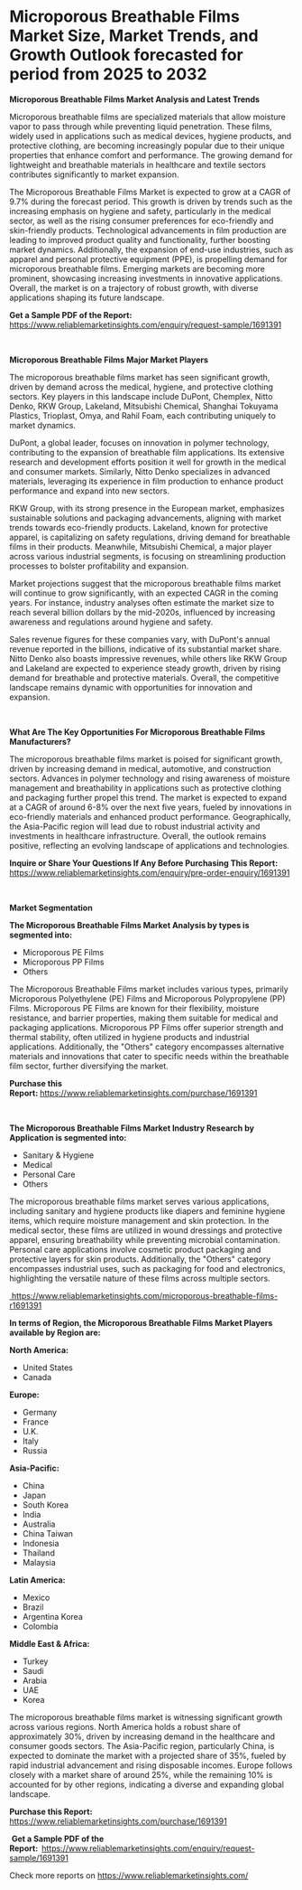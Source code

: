 <p><h1>Microporous Breathable Films Market Size, Market Trends, and Growth Outlook forecasted for period from 2025 to 2032</h1></p><p><strong>Microporous Breathable Films Market Analysis and Latest Trends</strong></p>
<p><p>Microporous breathable films are specialized materials that allow moisture vapor to pass through while preventing liquid penetration. These films, widely used in applications such as medical devices, hygiene products, and protective clothing, are becoming increasingly popular due to their unique properties that enhance comfort and performance. The growing demand for lightweight and breathable materials in healthcare and textile sectors contributes significantly to market expansion.</p><p>The Microporous Breathable Films Market is expected to grow at a CAGR of 9.7% during the forecast period. This growth is driven by trends such as the increasing emphasis on hygiene and safety, particularly in the medical sector, as well as the rising consumer preferences for eco-friendly and skin-friendly products. Technological advancements in film production are leading to improved product quality and functionality, further boosting market dynamics. Additionally, the expansion of end-use industries, such as apparel and personal protective equipment (PPE), is propelling demand for microporous breathable films. Emerging markets are becoming more prominent, showcasing increasing investments in innovative applications. Overall, the market is on a trajectory of robust growth, with diverse applications shaping its future landscape.</p></p>
<p><strong>Get a Sample PDF of the Report:&nbsp;</strong> <a href="https://www.reliablemarketinsights.com/enquiry/request-sample/1691391?utm_campaign=3584&utm_medium=2&utm_source=Github&utm_content=ia&utm_term=27032025&utm_id=microporous-breathable-films">https://www.reliablemarketinsights.com/enquiry/request-sample/1691391</a></p>
<p>&nbsp;</p>
<p><strong>Microporous Breathable Films Major Market Players</strong></p>
<p><p>The microporous breathable films market has seen significant growth, driven by demand across the medical, hygiene, and protective clothing sectors. Key players in this landscape include DuPont, Chemplex, Nitto Denko, RKW Group, Lakeland, Mitsubishi Chemical, Shanghai Tokuyama Plastics, Trioplast, Omya, and Rahil Foam, each contributing uniquely to market dynamics.</p><p>DuPont, a global leader, focuses on innovation in polymer technology, contributing to the expansion of breathable film applications. Its extensive research and development efforts position it well for growth in the medical and consumer markets. Similarly, Nitto Denko specializes in advanced materials, leveraging its experience in film production to enhance product performance and expand into new sectors.</p><p>RKW Group, with its strong presence in the European market, emphasizes sustainable solutions and packaging advancements, aligning with market trends towards eco-friendly products. Lakeland, known for protective apparel, is capitalizing on safety regulations, driving demand for breathable films in their products. Meanwhile, Mitsubishi Chemical, a major player across various industrial segments, is focusing on streamlining production processes to bolster profitability and expansion.</p><p>Market projections suggest that the microporous breathable films market will continue to grow significantly, with an expected CAGR in the coming years. For instance, industry analyses often estimate the market size to reach several billion dollars by the mid-2020s, influenced by increasing awareness and regulations around hygiene and safety.</p><p>Sales revenue figures for these companies vary, with DuPont's annual revenue reported in the billions, indicative of its substantial market share. Nitto Denko also boasts impressive revenues, while others like RKW Group and Lakeland are expected to experience steady growth, driven by rising demand for breathable and protective materials. Overall, the competitive landscape remains dynamic with opportunities for innovation and expansion.</p></p>
<p>&nbsp;</p>
<p><strong>What Are The Key Opportunities For Microporous Breathable Films Manufacturers?</strong></p>
<p><p>The microporous breathable films market is poised for significant growth, driven by increasing demand in medical, automotive, and construction sectors. Advances in polymer technology and rising awareness of moisture management and breathability in applications such as protective clothing and packaging further propel this trend. The market is expected to expand at a CAGR of around 6-8% over the next five years, fueled by innovations in eco-friendly materials and enhanced product performance. Geographically, the Asia-Pacific region will lead due to robust industrial activity and investments in healthcare infrastructure. Overall, the outlook remains positive, reflecting an evolving landscape of applications and technologies.</p></p>
<p><strong>Inquire or Share Your Questions If Any Before Purchasing This Report:</strong> <a href="https://www.reliablemarketinsights.com/enquiry/pre-order-enquiry/1691391?utm_campaign=3584&utm_medium=2&utm_source=Github&utm_content=ia&utm_term=27032025&utm_id=microporous-breathable-films">https://www.reliablemarketinsights.com/enquiry/pre-order-enquiry/1691391</a></p>
<p>&nbsp;</p>
<p><strong>Market Segmentation</strong></p>
<p><strong>The Microporous Breathable Films Market Analysis by types is segmented into:</strong></p>
<p><ul><li>Microporous PE Films</li><li>Microporous PP Films</li><li>Others</li></ul></p>
<p><p>The Microporous Breathable Films market includes various types, primarily Microporous Polyethylene (PE) Films and Microporous Polypropylene (PP) Films. Microporous PE Films are known for their flexibility, moisture resistance, and barrier properties, making them suitable for medical and packaging applications. Microporous PP Films offer superior strength and thermal stability, often utilized in hygiene products and industrial applications. Additionally, the "Others" category encompasses alternative materials and innovations that cater to specific needs within the breathable film sector, further diversifying the market.</p></p>
<p><strong>Purchase this Report:&nbsp;</strong><a href="https://www.reliablemarketinsights.com/purchase/1691391?utm_campaign=3584&utm_medium=2&utm_source=Github&utm_content=ia&utm_term=27032025&utm_id=microporous-breathable-films">https://www.reliablemarketinsights.com/purchase/1691391</a></p>
<p>&nbsp;</p>
<p><strong>The Microporous Breathable Films Market Industry Research by Application is segmented into:</strong></p>
<p><ul><li>Sanitary & Hygiene</li><li>Medical</li><li>Personal Care</li><li>Others</li></ul></p>
<p><p>The microporous breathable films market serves various applications, including sanitary and hygiene products like diapers and feminine hygiene items, which require moisture management and skin protection. In the medical sector, these films are utilized in wound dressings and protective apparel, ensuring breathability while preventing microbial contamination. Personal care applications involve cosmetic product packaging and protective layers for skin products. Additionally, the "Others" category encompasses industrial uses, such as packaging for food and electronics, highlighting the versatile nature of these films across multiple sectors.</p></p>
<p><a href="https://www.reliablemarketinsights.com/microporous-breathable-films-r1691391?utm_campaign=3584&utm_medium=2&utm_source=Github&utm_content=ia&utm_term=27032025&utm_id=microporous-breathable-films">&nbsp;https://www.reliablemarketinsights.com/microporous-breathable-films-r1691391</a></p>
<p><strong>In terms of Region, the Microporous Breathable Films Market Players available by Region are:</strong></p>
<p>
    <p> <strong> North America: </strong>
        <ul>
            <li>United States</li>
            <li>Canada</li>
        </ul>
        </p> 
    <p> <strong> Europe: </strong>
        <ul>
            <li>Germany</li>
            <li>France</li>
            <li>U.K.</li>
            <li>Italy</li>
            <li>Russia</li>
        </ul>
        </p> 
    <p> <strong> Asia-Pacific: </strong>
        <ul>
            <li>China</li>
            <li>Japan</li>
            <li>South Korea</li>
            <li>India</li>
            <li>Australia</li>
            <li>China Taiwan</li>
            <li>Indonesia</li>
            <li>Thailand</li>
            <li>Malaysia</li>
        </ul>
        </p> 
    <p> <strong> Latin America: </strong>
        <ul>
            <li>Mexico</li>
            <li>Brazil</li>
            <li>Argentina Korea</li>
            <li>Colombia</li>
        </ul>
        </p> 
    <p> <strong> Middle East & Africa: </strong>
        <ul>
            <li>Turkey</li>
            <li>Saudi</li>
            <li>Arabia</li>
            <li>UAE</li>
            <li>Korea</li>
        </ul>
    </p>
    </p>
<p><p>The microporous breathable films market is witnessing significant growth across various regions. North America holds a robust share of approximately 30%, driven by increasing demand in the healthcare and consumer goods sectors. The Asia-Pacific region, particularly China, is expected to dominate the market with a projected share of 35%, fueled by rapid industrial advancement and rising disposable incomes. Europe follows closely with a market share of around 25%, while the remaining 10% is accounted for by other regions, indicating a diverse and expanding global landscape.</p></p>
<p><strong>Purchase this Report: </strong><a href="https://www.reliablemarketinsights.com/purchase/1691391?utm_campaign=3584&utm_medium=2&utm_source=Github&utm_content=ia&utm_term=27032025&utm_id=microporous-breathable-films">https://www.reliablemarketinsights.com/purchase/1691391</a></p>
<p>&nbsp;<strong>Get a Sample PDF of the Report:&nbsp;&nbsp;</strong><a href="https://www.reliablemarketinsights.com/enquiry/request-sample/1691391?utm_campaign=3584&utm_medium=2&utm_source=Github&utm_content=ia&utm_term=27032025&utm_id=microporous-breathable-films">https://www.reliablemarketinsights.com/enquiry/request-sample/1691391</a></p>
<p><strong></strong></p>
<p>Check more reports on <a href="https://www.reliablemarketinsights.com/?utm_campaign=3584&utm_medium=2&utm_source=Github&utm_content=ia&utm_term=27032025&utm_id=microporous-breathable-films">https://www.reliablemarketinsights.com/</a></p>